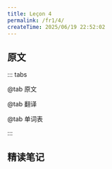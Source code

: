 ```yaml
---
title: Leçon 4
permalink: /fr1/4/
createTime: 2025/06/19 22:52:02
---
```


## 原文

::: tabs

@tab 原文

@tab 翻译

@tab 单词表

:::

## 精读笔记